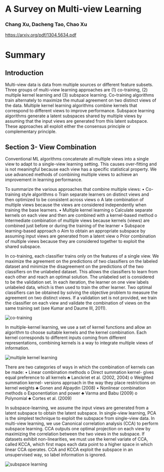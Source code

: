 # A Survey on Multi-view Learning
### Chang Xu, Dacheng Tao, Chao Xu
https://arxiv.org/pdf/1304.5634.pdf

# Summary

## Introduction
Multi-view data is data from multiple sources or different feature subsets. Three groups of multi-view learning approaches are (1) co-training, (2) multiple kernel learning and (3) subspace learning. Co-training algorithms train alternately to maximize the mutual agreement on two distinct views of the data. Multiple kernel learning algorithms combine kernels that correspond to different views to improve performance. Subspace learning algorithms generate a latent subspaces shared by multiple views by assuming that the input views are generated from this latent subspace. These approaches all exploit either the consensus principle or complementary principle. 

## Section 3- View Combination
Conventional ML algorithms concatenate all multiple views into a single view to adapt to a single-view learning setting. This causes over-fitting and is not meaningful because each view has a specific statistical property. We use advanced methods of combining multiple views to achieve an improvement in learning performance.

To summarize the various approaches that combine multiple views:
•	Co-training style algorithms
o	Train separate learners on distinct views and then optimized to be consistent across views
o	A late combination of multiple views because the views are considered independently when training the base learners.
•	Multiple kernel learning
o	Calculate separate kernels on each view and then are combined with a kernel-based method
o	Intermediate combination of multiple views because kernels (views) are combined just before or during the training of the learner
•	Subspace learning-based approach
o	Aim to obtain an appropriate subspace by assuming input views are generated from a latent view
o	Prior combination of multiple views because they are considered together to exploit the shared subspace.


In co-training, each classifier trains only on the features of a single view. We maximize the agreement on the predictions of two classifiers on the labeled dataset and minimize the disagreement on the predictions of the two classifiers on the unlabeled dataset. This allows the classifiers to learn from each other and reach an optimal solution. The unlabeled set is considered to be the validation set. In each iteration, the learner on one view labels unlabeled data, which is then used to train the other learner. Two optimal classifiers can be obtained by solving the objective problem to measure the agreement on two distinct views. If a validation set is not provided, we train the classifier on each view and validate the combination of views on the same training set (see Kumar and Daume III, 2011).

![co-training](link-to-image)

In multiple-kernel learning, we use a set of kernel functions and allow an algorithm to choose suitable kernels and the kernel combination. Each kernel corresponds to different inputs coming from different representations, combining kernels is a way to integrate multiple views of information. 

![multiple kernel learning](link-to-image)

There are two categories of ways in which the combination of kernels can be made:
•	Linear combination methods
o	Direct summation kernel- gives equal preference to all kernels
♣	Lanckriet et al. (2002, 2004)
o	Weighted summation kernel- versions approach in the way they place restrictions on kernel weights
♣	Gonen and Alpaydin (2008)
•	Nonlinear combination methods
o	Exponentiation and power
♣	Varma and Babu (2009)
o	Polynomial
♣	Cortes et al. (2009)

In subspace-learning, we assume the input views are generated from a latent subspace to obtain the latent subspace. In single-view learning, PCA is the simplest technique to exploit the subspace from single-view data. In multi-view learning, we use Canonical correlation analysis (CCA) to perform subspace learning. CCA outputs one optimal projection on each view by maximizing the correlation between the two views in the subspace. If datasets exhibit non-linearities, we must use the kernel variate of CCA, called KCCA, which first maps each data point to a higher space in which linear CCA operates. CCA and KCCA exploit the subspace in an unsupervised way, so label information is ignored.

![subspace learning](link-to-image)



